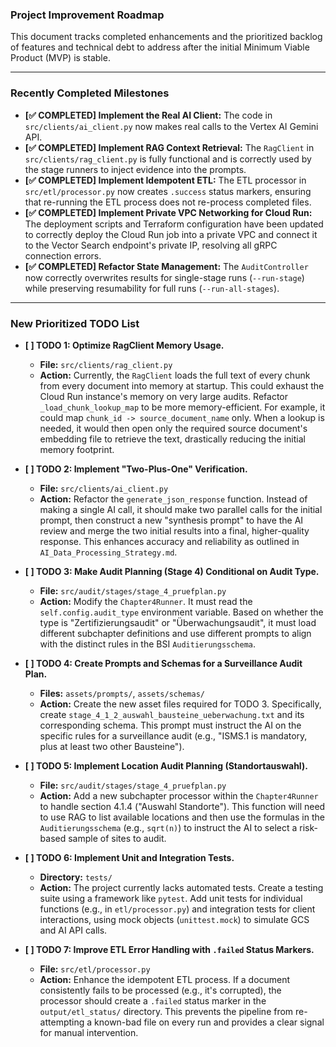 ### **Project Improvement Roadmap**

This document tracks completed enhancements and the prioritized backlog of features and technical debt to address after the initial Minimum Viable Product (MVP) is stable.

---

### **Recently Completed Milestones**

*   **[✅ COMPLETED] Implement the Real AI Client:** The code in `src/clients/ai_client.py` now makes real calls to the Vertex AI Gemini API.
*   **[✅ COMPLETED] Implement RAG Context Retrieval:** The `RagClient` in `src/clients/rag_client.py` is fully functional and is correctly used by the stage runners to inject evidence into the prompts.
*   **[✅ COMPLETED] Implement Idempotent ETL:** The ETL processor in `src/etl/processor.py` now creates `.success` status markers, ensuring that re-running the ETL process does not re-process completed files.
*   **[✅ COMPLETED] Implement Private VPC Networking for Cloud Run:** The deployment scripts and Terraform configuration have been updated to correctly deploy the Cloud Run job into a private VPC and connect it to the Vector Search endpoint's private IP, resolving all gRPC connection errors.
*   **[✅ COMPLETED] Refactor State Management:** The `AuditController` now correctly overwrites results for single-stage runs (`--run-stage`) while preserving resumability for full runs (`--run-all-stages`).

---

### **New Prioritized TODO List**

*   **[ ] TODO 1: Optimize RagClient Memory Usage.**
    *   **File:** `src/clients/rag_client.py`
    *   **Action:** Currently, the `RagClient` loads the full text of every chunk from every document into memory at startup. This could exhaust the Cloud Run instance's memory on very large audits. Refactor `_load_chunk_lookup_map` to be more memory-efficient. For example, it could map `chunk_id -> source_document_name` only. When a lookup is needed, it would then open only the required source document's embedding file to retrieve the text, drastically reducing the initial memory footprint.

*   **[ ] TODO 2: Implement "Two-Plus-One" Verification.**
    *   **File:** `src/clients/ai_client.py`
    *   **Action:** Refactor the `generate_json_response` function. Instead of making a single AI call, it should make two parallel calls for the initial prompt, then construct a new "synthesis prompt" to have the AI review and merge the two initial results into a final, higher-quality response. This enhances accuracy and reliability as outlined in `AI_Data_Processing_Strategy.md`.

*   **[ ] TODO 3: Make Audit Planning (Stage 4) Conditional on Audit Type.**
    *   **File:** `src/audit/stages/stage_4_pruefplan.py`
    *   **Action:** Modify the `Chapter4Runner`. It must read the `self.config.audit_type` environment variable. Based on whether the type is "Zertifizierungsaudit" or "Überwachungsaudit", it must load different subchapter definitions and use different prompts to align with the distinct rules in the BSI `Auditierungsschema`.

*   **[ ] TODO 4: Create Prompts and Schemas for a Surveillance Audit Plan.**
    *   **Files:** `assets/prompts/`, `assets/schemas/`
    *   **Action:** Create the new asset files required for TODO 3. Specifically, create `stage_4_1_2_auswahl_bausteine_ueberwachung.txt` and its corresponding schema. This prompt must instruct the AI on the specific rules for a surveillance audit (e.g., "ISMS.1 is mandatory, plus at least two other Bausteine").

*   **[ ] TODO 5: Implement Location Audit Planning (Standortauswahl).**
    *   **File:** `src/audit/stages/stage_4_pruefplan.py`
    *   **Action:** Add a new subchapter processor within the `Chapter4Runner` to handle section 4.1.4 ("Auswahl Standorte"). This function will need to use RAG to list available locations and then use the formulas in the `Auditierungsschema` (e.g., `sqrt(n)`) to instruct the AI to select a risk-based sample of sites to audit.

*   **[ ] TODO 6: Implement Unit and Integration Tests.**
    *   **Directory:** `tests/`
    *   **Action:** The project currently lacks automated tests. Create a testing suite using a framework like `pytest`. Add unit tests for individual functions (e.g., in `etl/processor.py`) and integration tests for client interactions, using mock objects (`unittest.mock`) to simulate GCS and AI API calls.

*   **[ ] TODO 7: Improve ETL Error Handling with `.failed` Status Markers.**
    *   **File:** `src/etl/processor.py`
    *   **Action:** Enhance the idempotent ETL process. If a document consistently fails to be processed (e.g., it's corrupted), the processor should create a `.failed` status marker in the `output/etl_status/` directory. This prevents the pipeline from re-attempting a known-bad file on every run and provides a clear signal for manual intervention.